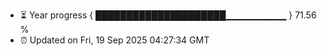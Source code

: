 - ⏳ Year progress { █████████████████████▁▁▁▁▁▁▁▁▁ } 71.56 %
- ⏰ Updated on Fri, 19 Sep 2025 04:27:34 GMT

